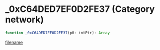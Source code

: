 # _0xC64DED7EF0D2FE37 (Category network)

```js
function _0xC64DED7EF0D2FE37(p0: intPtr): Array
```

[filename](_0xC64DED7EF0D2FE37_m.md ':include')